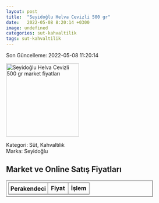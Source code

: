 ```yaml
---
layout: post
title:  "Seyidoğlu Helva Cevizli 500 gr"
date:   2022-05-08 8:20:14 +0300
image: undefined
categories: sut-kahvaltilik
tags: sut-kahvaltilik
---
```


Son Güncelleme: 2022-05-08 11:20:14

<img src="undefined" width="200" alt="Seyidoğlu Helva Cevizli 500 gr market fiyatları" />

Kategori: Süt, Kahvaltılık
<br />
Marka: Seyidoğlu

<h2>Market ve Online Satış Fiyatları</h2>

<table border="1" style="padding: 5px;width:80%;">
  <tr>
    <td style="padding: 5px;"><strong>Perakendeci</strong></td>
    <td><strong>Fiyat</strong></td>
    <td><strong>İşlem</strong></td>
  </tr>
  
</table>

